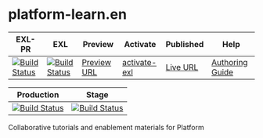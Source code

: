 # platform-learn.en

| EXL-PR | EXL | Preview | Activate | Published | Help |
|--- |--- |--- |--- |--- |--- |
| [![Build Status](https://docs.ci.corp.adobe.com/view/exl-pr/job/platform-learn.en_pr-exl/badge/icon)](https://docs.ci.corp.adobe.com/view/exl-pr/job/platform-learn.en_pr-exl/lastBuild/) | [![Build Status](https://docs.ci.corp.adobe.com/view/exl-pr/job/platform-learn.en_exl/lastBuild/badge/icon)](https://docs.ci.corp.adobe.com/view/exl-pr/job/platform-learn.en_exl/lastBuild/lastBuild) | [Preview URL](https://experienceleague.corp.adobe.com/docs/platform-learn/tutorials/overview.html?lang=en) | [activate-exl](https://docs.ci.corp.adobe.com/job/activate-exl/build/)| [Live URL](https://experienceleague.adobe.com/docs/platform-learn/tutorials/overview.html?lang=en) | [Authoring Guide](https://experienceleague.adobe.com/docs/authoring-guide-exl/using/home.html?lang=en) |

| Production | Stage |
|---|---|
| [![Build Status](https://docs.ci.corp.adobe.com/job/platform-learn.en_production/badge/icon)](https://docs.ci.corp.adobe.com/job/platform-learn.en_production/lastBuild) | [![Build Status](https://docs.ci.corp.adobe.com/job/platform-learn.en_stage/badge/icon)](https://docs.ci.corp.adobe.com/job/platform-learn.en_stage/lastBuild) |

Collaborative tutorials and enablement materials for Platform
